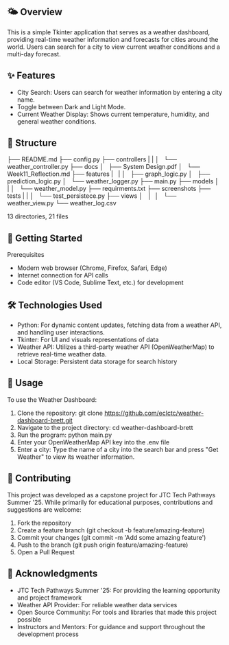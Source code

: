 ## 🌤️ Overview
This is a simple Tkinter application that serves as a weather dashboard, providing real-time weather information and forecasts for cities around the world. Users can search for a city to view current weather conditions and a multi-day forecast.

## ✨ Features
- City Search: Users can search for weather information by entering a city name.
- Toggle between Dark and Light Mode.
- Current Weather Display: Shows current temperature, humidity, and general weather conditions.

## 🏢 Structure
├── README.md
├── config.py
├── controllers
|   | 
│   └── weather_controller.py
├── docs
│   ├── System Design.pdf
│   └── Week11_Reflection.md
├── features
|   | 
│   ├── graph_logic.py
│   ├── prediction_logic.py
│   └── weather_logger.py
├── main.py
├── models
│   |
│   └── weather_model.py
├── requirments.txt
├── screenshots
├── tests
|   |
│   └── test_persistece.py
├── views
│   │ 
│   └── weather_view.py
└── weather_log.csv

13 directories, 21 files

## 🚀 Getting Started
Prerequisites
- Modern web browser (Chrome, Firefox, Safari, Edge)
- Internet connection for API calls
- Code editor (VS Code, Sublime Text, etc.) for development

## 🛠️ Technologies Used
- Python: For dynamic content updates, fetching data from a weather API, and handling user interactions.
- Tkinter: For UI and visuals representations of data
- Weather API: Utilizes a third-party weather API (OpenWeatherMap) to retrieve real-time weather data.
- Local Storage: Persistent data storage for search history

## 🎯 Usage
To use the Weather Dashboard:
1. Clone the repository:
    git clone https://github.com/eclctc/weather-dashboard-brett.git
2. Navigate to the project directory:
    cd weather-dashboard-brett
3. Run the program:
    python main.py
4. Enter your OpenWeatherMap API key into the .env file
5. Enter a city: Type the name of a city into the search bar and press "Get Weather" to view its weather information.

## 🤝 Contributing
This project was developed as a capstone project for JTC Tech Pathways Summer '25. While primarily for educational purposes, contributions and suggestions are welcome:
1. Fork the repository
2. Create a feature branch (git checkout -b feature/amazing-feature)
3. Commit your changes (git commit -m 'Add some amazing feature')
4. Push to the branch (git push origin feature/amazing-feature)
5. Open a Pull Request

## 🙏 Acknowledgments
- JTC Tech Pathways Summer '25: For providing the learning opportunity and project framework
- Weather API Provider: For reliable weather data services
- Open Source Community: For tools and libraries that made this project possible
- Instructors and Mentors: For guidance and support throughout the development process